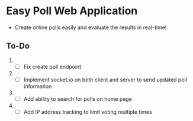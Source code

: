 # Easy Poll Web Application

* Create online polls easily and evaluate the results in real-time! 
  
## To-Do
1. - [ ] Fix create poll endpoint
2. - [ ] Implement socket.io on both client and server to send updated poll information
3. - [ ] Add ability to search for polls on home page
4. - [ ] Add IP address tracking to limit voting multiple times